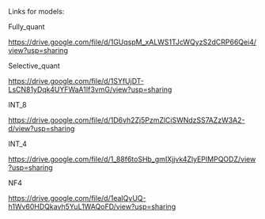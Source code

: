 Links for models:

Fully_quant

https://drive.google.com/file/d/1GUqspM_xALWS1TJcWQyzS2dCRP66Qei4/view?usp=sharing

Selective_quant

https://drive.google.com/file/d/1SYfUjDT-LsCN81yDqk4UYFWaA1If3vmG/view?usp=sharing

INT_8

https://drive.google.com/file/d/1D6vh2Zj5PzmZlCiSWNdzSS7AZzW3A2-d/view?usp=sharing

INT_4

https://drive.google.com/file/d/1_88f6toSHb_gmIXjjvk4ZlyEPIMPQODZ/view?usp=sharing

NF4

https://drive.google.com/file/d/1eaIQyUQ-h1Wv60HDQkavh5YuL1WAQoFD/view?usp=sharing

